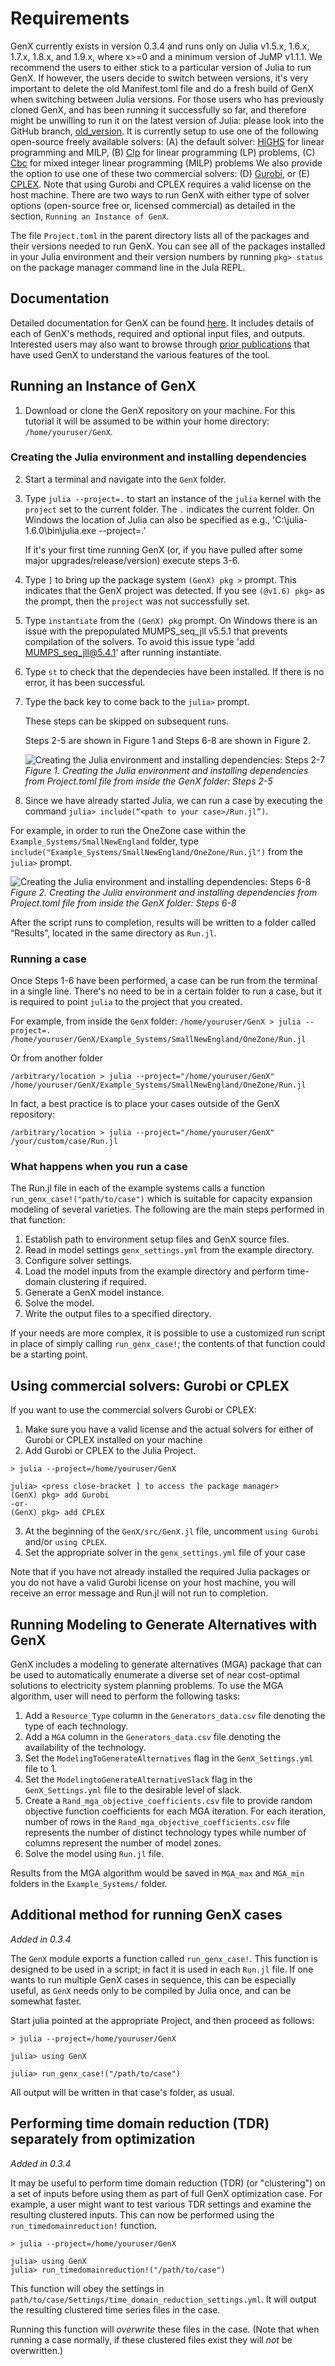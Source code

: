 # Requirements

GenX currently exists in version 0.3.4 and runs only on Julia v1.5.x, 1.6.x, 1.7.x, 1.8.x, and 1.9.x, where x>=0 and a minimum version of JuMP v1.1.1. We recommend the users to either stick to a particular version of Julia to run GenX. If however, the users decide to switch between versions, it's very important to delete the old Manifest.toml file and do a fresh build of GenX when switching between Julia versions.
For those users who has previously cloned GenX, and has been running it successfully so far,
and therefore might be unwilling to run it on the latest version of Julia:
please look into the GitHub branch, [old_version](https://github.com/GenXProject/GenX/tree/old_version).
It is currently setup to use one of the following open-source freely available solvers:
(A) the default solver: [HiGHS](https://github.com/jump-dev/HiGHS.jl) for linear programming and MILP,
(B) [Clp](https://github.com/jump-dev/Clp.jl) for linear programming (LP) problems,
(C) [Cbc](https://github.com/jump-dev/Cbc.jl) for mixed integer linear programming (MILP) problems
We also provide the option to use one of these two commercial solvers: 
(D) [Gurobi](https://www.gurobi.com), or 
(E) [CPLEX](https://www.ibm.com/analytics/cplex-optimizer).
Note that using Gurobi and CPLEX requires a valid license on the host machine.
There are two ways to run GenX with either type of solver options (open-source free or, licensed commercial) as detailed in the section, `Running an Instance of GenX`.

The file `Project.toml` in the parent directory lists all of the packages and their versions needed to run GenX.
You can see all of the packages installed in your Julia environment and their version numbers by running `pkg> status` on the package manager command line in the Jula REPL.

## Documentation

Detailed documentation for GenX can be found [here](https://genxproject.github.io/GenX/dev).
It includes details of each of GenX's methods, required and optional input files, and outputs.
Interested users may also want to browse through [prior publications](https://energy.mit.edu/genx/#publications) that have used GenX to understand the various features of the tool.

## Running an Instance of GenX
1. Download or clone the GenX repository on your machine.
For this tutorial it will be assumed to be within your home directory: `/home/youruser/GenX`.
### Creating the Julia environment and installing dependencies
2. Start a terminal and navigate into the `GenX` folder.
3. Type `julia --project=.` to start an instance of the `julia` kernel with the `project` set to the current folder.
    The `.` indicates the current folder. On Windows the location of Julia can also be specified as e.g., 'C:\julia-1.6.0\bin\julia.exe --project=.'

    If it's your first time running GenX (or, if you have pulled after some major upgrades/release/version) execute steps 3-6.

4. Type `]` to bring up the package system `(GenX) pkg >` prompt. This indicates that the GenX project was detected. If you see `(@v1.6) pkg>` as the prompt, then the `project` was not successfully set.
5. Type `instantiate` from the `(GenX) pkg` prompt.
   On Windows there is an issue with the prepopulated MUMPS_seq_jll v5.5.1 that prevents compilation of the solvers. To avoid this issue type 'add MUMPS_seq_jll@5.4.1' after running instantiate.
6. Type `st` to check that the dependecies have been installed. If there is no error, it has been successful.
7. Type the back key to come back to the `julia>` prompt.

    These steps can be skipped on subsequent runs.

    Steps 2-5 are shown in Figure 1 and Steps 6-8 are shown in Figure 2.

    ![Creating the Julia environment and installing dependencies: Steps 2-7](assets/GenX_setup_tutorial_part_1.png)
    *Figure 1. Creating the Julia environment and installing dependencies from Project.toml file from inside the GenX folder: Steps 2-5*

8. Since we have already started Julia, we can run a case by executing the command `julia> include(“<path to your case>/Run.jl”)`. 

For example, in order to run the OneZone case within the `Example_Systems/SmallNewEngland` folder,
type `include("Example_Systems/SmallNewEngland/OneZone/Run.jl")` from the `julia>` prompt.

![Creating the Julia environment and installing dependencies: Steps 6-8](assets/GenX_setup_tutorial_part_2.png)
*Figure 2. Creating the Julia environment and installing dependencies from Project.toml file from inside the GenX folder: Steps 6-8*

After the script runs to completion, results will be written to a folder called “Results”, located in the same directory as `Run.jl`.

### Running a case

Once Steps 1-6 have been performed, a case can be run from the terminal in a single line.
There's no need to be in a certain folder to run a case, but it is required to point `julia` to the project that you created.

For example, from inside the `GenX` folder:
`/home/youruser/GenX > julia --project=. /home/youruser/GenX/Example_Systems/SmallNewEngland/OneZone/Run.jl`

Or from another folder

`/arbitrary/location > julia --project="/home/youruser/GenX" /home/youruser/GenX/Example_Systems/SmallNewEngland/OneZone/Run.jl`

In fact, a best practice is to place your cases outside of the GenX repository:

`/arbitrary/location > julia --project="/home/youruser/GenX" /your/custom/case/Run.jl`

### What happens when you run a case

The Run.jl file in each of the example systems calls a function `run_genx_case!("path/to/case")` which is suitable for capacity expansion modeling of several varieties.
The following are the main steps performed in that function:

1. Establish path to environment setup files and GenX source files.
2. Read in model settings `genx_settings.yml` from the example directory.
3. Configure solver settings.
4. Load the model inputs from the example directory and perform time-domain clustering if required.
5. Generate a GenX model instance.
6. Solve the model.
7. Write the output files to a specified directory.

If your needs are more complex, it is possible to use a customized run script in place of simply calling `run_genx_case!`; the contents of that function could be a starting point. 

## Using commercial solvers: Gurobi or CPLEX
If you want to use the commercial solvers Gurobi or CPLEX:

1. Make sure you have a valid license and the actual solvers for either of Gurobi or CPLEX installed on your machine
2. Add Gurobi or CPLEX to the Julia Project.

```
> julia --project=/home/youruser/GenX

julia> <press close-bracket ] to access the package manager>
(GenX) pkg> add Gurobi
-or-
(GenX) pkg> add CPLEX
```
3. At the beginning of the `GenX/src/GenX.jl` file, uncomment `using Gurobi` and/or `using CPLEX`.
4. Set the appropriate solver in the `genx_settings.yml` file of your case

Note that if you have not already installed the required Julia packages or you do not have a valid Gurobi license on your host machine, you will receive an error message and Run.jl will not run to completion.


## Running Modeling to Generate Alternatives with GenX
GenX includes a modeling to generate alternatives (MGA) package that can be used to automatically enumerate a diverse set of near cost-optimal solutions to electricity system planning problems. To use the MGA algorithm, user will need to perform the following tasks:

1. Add a `Resource_Type` column in the `Generators_data.csv` file denoting the type of each technology.
2. Add a `MGA` column in the `Generators_data.csv` file denoting the availability of the technology.
3. Set the `ModelingToGenerateAlternatives` flag in the `GenX_Settings.yml` file to 1.
4. Set the `ModelingtoGenerateAlternativeSlack` flag in the `GenX_Settings.yml` file to the desirable level of slack.
5. Create a `Rand_mga_objective_coefficients.csv` file to provide random objective function coefficients for each MGA iteration.
  For each iteration, number of rows in the `Rand_mga_objective_coefficients.csv` file represents the number of distinct technology types while number of columns represent the number of model zones.
6. Solve the model using `Run.jl` file.

Results from the MGA algorithm would be saved in `MGA_max` and `MGA_min` folders in the `Example_Systems/` folder.

## Additional method for running GenX cases
_Added in 0.3.4_

The `GenX` module exports a function called `run_genx_case!`.
This function is designed to be used in a script; in fact it is used in each `Run.jl` file.
If one wants to run multiple GenX cases in sequence, this can be especially useful, as `GenX` needs only to be compiled by Julia once, and can be somewhat faster.


Start julia pointed at the appropriate Project, and then proceed as follows:
```
> julia --project=/home/youruser/GenX

julia> using GenX

julia> run_genx_case!("/path/to/case")
```
All output will be written in that case's folder, as usual.

## Performing time domain reduction (TDR) separately from optimization
_Added in 0.3.4_

It may be useful to perform time domain reduction (TDR) (or "clustering") on a set of inputs before using them as part of full GenX optimization case.
For example, a user might want to test various TDR settings and examine the resulting clustered inputs.
This can now be performed using the `run_timedomainreduction!` function.

```
> julia --project=/home/youruser/GenX

julia> using GenX
julia> run_timedomainreduction!("/path/to/case")
```

This function will obey the settings in `path/to/case/Settings/time_domain_reduction_settings.yml`.
It will output the resulting clustered time series files in the case.

Running this function will *overwrite* these files in the case.
(Note that when running a case normally, if these clustered files exist they will *not* be overwritten.)


